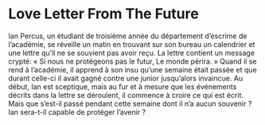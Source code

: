# Love Letter From The Future
Ian Percus, un étudiant de troisième année du département d’escrime de l’académie, se réveille un matin en trouvant sur son bureau un calendrier et une lettre qu’il ne se souvient pas avoir reçu. La lettre contient un message crypté: « Si nous ne protégeons pas le futur, Le monde périra. » Quand il se rend à l’académie, il apprend à son insu qu’une semaine était passée et que durant celle-ci il avait gagné contre une junior jusqu’alors invaincue. Au début, Ian est sceptique, mais au fur et à mesure que les événements décrits dans la lettre se déroulent, il commence à croire ce qui est écrit. Mais que s’est-il passé pendant cette semaine dont il n’a aucun souvenir ? Ian sera-t-il capable de protéger l’avenir ?